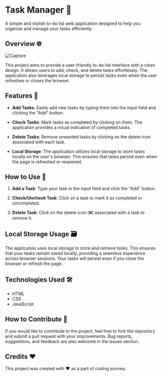 
# Task Manager 📝

A simple and stylish to-do list web application designed to help you organize and manage your tasks efficiently.

## Overview 🌐

![Capture](https://github.com/frenz659/25days-javaScript-challenge/assets/80036366/45599f27-1fe5-41a2-8c2f-4e8e5b9c3abf)


This project aims to provide a user-friendly to-do list interface with a clean design. It allows users to add, check, and delete tasks effortlessly. The application also leverages local storage to persist tasks even when the user refreshes or closes the browser.

## Features 🚀

- **Add Tasks**: Easily add new tasks by typing them into the input field and clicking the "Add" button.

- **Check Tasks**: Mark tasks as completed by clicking on them. The application provides a visual indication of completed tasks.

- **Delete Tasks**: Remove unwanted tasks by clicking on the delete icon associated with each task.

- **Local Storage**: The application utilizes local storage to store tasks locally on the user's browser. This ensures that tasks persist even when the page is refreshed or reopened.

## How to Use 🤔

1. **Add a Task**: Type your task in the input field and click the "Add" button.

2. **Check/Uncheck Task**: Click on a task to mark it as completed or uncompleted.

3. **Delete Task**: Click on the delete icon (❌) associated with a task to remove it.

## Local Storage Usage 🗃️

The application uses local storage to store and retrieve tasks. This ensures that your tasks remain saved locally, providing a seamless experience across browser sessions. Your tasks will persist even if you close the browser or refresh the page.

## Technologies Used 🛠️

- HTML
- CSS
- JavaScript

## How to Contribute 🤝

If you would like to contribute to the project, feel free to fork the repository and submit a pull request with your improvements. Bug reports, suggestions, and feedback are also welcome in the issues section.

## Credits ❤️

This project was created with ❤️ as a part of coding journey.
